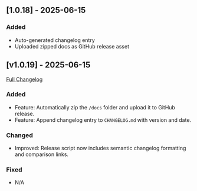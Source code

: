 ## [1.0.18] - 2025-06-15
### Added
- Auto-generated changelog entry
- Uploaded zipped docs as GitHub release asset

## [v1.0.19] - 2025-06-15
[Full Changelog](https://github.com/RickCogley/hibana/compare/v1.0.18...v1.0.19)

### Added
- Feature: Automatically zip the `/docs` folder and upload it to GitHub release.
- Feature: Append changelog entry to `CHANGELOG.md` with version and date.

### Changed
- Improved: Release script now includes semantic changelog formatting and comparison links.

### Fixed
- N/A

